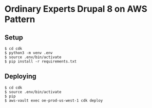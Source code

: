 # Ordinary Experts Drupal 8 on AWS Pattern

## Setup

    $ cd cdk
    $ python3 -m venv .env
    $ source .env/bin/activate
    $ pip install -r requirements.txt

## Deploying

    $ cd cdk
    $ source .env/bin/activate
    $ pip
    $ aws-vault exec oe-prod-us-west-1 cdk deploy
